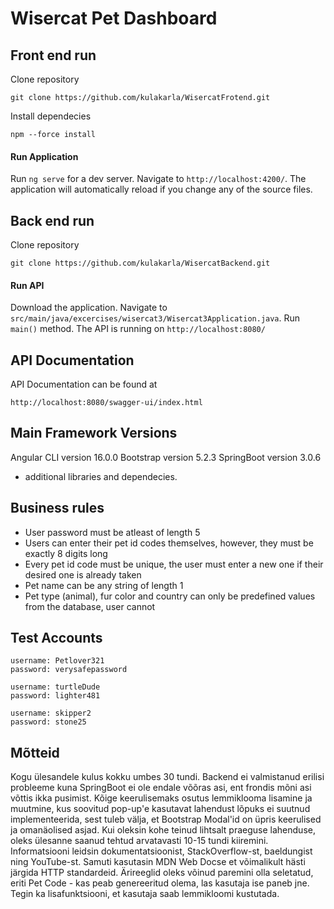 # Wisercat Pet Dashboard


## Front end run

Clone repository<br>


    git clone https://github.com/kulakarla/WisercatFrotend.git


Install dependecies



    npm --force install


#### Run Application

Run `ng serve` for a dev server. Navigate to `http://localhost:4200/`. The application will automatically reload if you change any of the source files.


## Back end run

Clone repository


    git clone https://github.com/kulakarla/WisercatBackend.git


#### Run API


Download the application. Navigate to `src/main/java/excercises/wisercat3/Wisercat3Application.java`. Run `main()` method. The API is running on
`http://localhost:8080/`


## API Documentation

API Documentation can be found at

    http://localhost:8080/swagger-ui/index.html

## Main Framework Versions

Angular CLI version 16.0.0
Bootstrap version 5.2.3
SpringBoot version 3.0.6

+ additional libraries and dependecies.

## Business rules

* User password must be atleast of length 5 <br>
* Users can enter their pet id codes themselves, however, they must be exactly 8 digits long  <br>
* Every pet id code must be unique, the user must enter a new one if their desired one is already taken  <br>
* Pet name can be any string of length 1  <br>
* Pet type (animal), fur color and country can only be predefined values from the database, user cannot  <br>

## Test Accounts


    username: Petlover321
    password: verysafepassword

    username: turtleDude
    password: lighter481

    username: skipper2
    password: stone25




## Mõtteid

Kogu ülesandele kulus kokku umbes 30 tundi. Backend ei valmistanud erilisi probleeme kuna SpringBoot ei ole endale võõras asi,
ent frondis mõni asi võttis ikka pusimist. Kõige keerulisemaks osutus lemmiklooma lisamine ja muutmine, kus soovitud pop-up'e kasutavat lahendust
lõpuks ei suutnud implementeerida, sest tuleb välja, et Bootstrap Modal'id on üpris keerulised ja omanäolised asjad. Kui oleksin kohe teinud lihtsalt praeguse
lahenduse, oleks ülesanne saanud tehtud arvatavasti 10-15 tundi kiiremini. Informatsiooni leidsin dokumentatsioonist, StackOverflow-st, baeldungist
ning YouTube-st. Samuti kasutasin MDN Web Docse et võimalikult hästi järgida HTTP standardeid. Ärireeglid oleks võinud paremini
olla seletatud, eriti Pet Code - kas peab genereeritud olema, las kasutaja ise paneb jne. Tegin ka lisafunktsiooni, et
kasutaja saab lemmikloomi kustutada.
